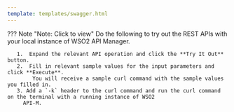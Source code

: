 ```yaml
---
template: templates/swagger.html
---
```

??? Note "Note: Click to view"
    Do the following to try out the REST APIs with your local instance of WSO2 API Manager. 
     
       1.  Expand the relevant API operation and click the **Try It Out** button.  
       2.  Fill in relevant sample values for the input parameters and click **Execute**. 
            You will receive a sample curl command with the sample values you filled in. 
       3. Add a `-k` header to the curl command and run the curl command on the terminal with a running instance of WSO2
         API-M. 
     
<div id="swagger-ui"></div>
<script>
window.onload = function() {
  // Begin Swagger UI call region
  const ui = SwaggerUIBundle({
    url: "../publisher-v1.yaml",
    dom_id: '#swagger-ui',
    deepLinking: true,
    validatorUrl: null,
    presets: [
      SwaggerUIBundle.presets.apis,
      SwaggerUIStandalonePreset
    ],
    plugins: [
      SwaggerUIBundle.plugins.DownloadUrl
    ],
    layout: "StandaloneLayout"
  })
  // End Swagger UI call region

  window.ui = ui
}
</script>